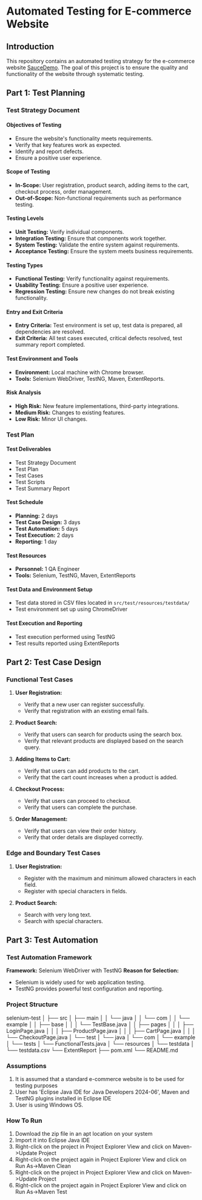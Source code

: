 # Automated Testing for E-commerce Website

## Introduction

This repository contains an automated testing strategy for the e-commerce website [SauceDemo](https://www.saucedemo.com/). The goal of this project is to ensure the quality and functionality of the website through systematic testing.

## Part 1: Test Planning

### Test Strategy Document

#### Objectives of Testing
- Ensure the website's functionality meets requirements.
- Verify that key features work as expected.
- Identify and report defects.
- Ensure a positive user experience.

#### Scope of Testing
- **In-Scope:** User registration, product search, adding items to the cart, checkout process, order management.
- **Out-of-Scope:** Non-functional requirements such as performance testing.

#### Testing Levels
- **Unit Testing:** Verify individual components.
- **Integration Testing:** Ensure that components work together.
- **System Testing:** Validate the entire system against requirements.
- **Acceptance Testing:** Ensure the system meets business requirements.

#### Testing Types
- **Functional Testing:** Verify functionality against requirements.
- **Usability Testing:** Ensure a positive user experience.
- **Regression Testing:** Ensure new changes do not break existing functionality.

#### Entry and Exit Criteria
- **Entry Criteria:** Test environment is set up, test data is prepared, all dependencies are resolved.
- **Exit Criteria:** All test cases executed, critical defects resolved, test summary report completed.

#### Test Environment and Tools
- **Environment:** Local machine with Chrome browser.
- **Tools:** Selenium WebDriver, TestNG, Maven, ExtentReports.

#### Risk Analysis
- **High Risk:** New feature implementations, third-party integrations.
- **Medium Risk:** Changes to existing features.
- **Low Risk:** Minor UI changes.

### Test Plan

#### Test Deliverables
- Test Strategy Document
- Test Plan
- Test Cases
- Test Scripts
- Test Summary Report

#### Test Schedule
- **Planning:** 2 days
- **Test Case Design:** 3 days
- **Test Automation:** 5 days
- **Test Execution:** 2 days
- **Reporting:** 1 day

#### Test Resources
- **Personnel:** 1 QA Engineer
- **Tools:** Selenium, TestNG, Maven, ExtentReports

#### Test Data and Environment Setup
- Test data stored in CSV files located in `src/test/resources/testdata/`
- Test environment set up using ChromeDriver

#### Test Execution and Reporting
- Test execution performed using TestNG
- Test results reported using ExtentReports

## Part 2: Test Case Design

### Functional Test Cases

1. **User Registration:**
   - Verify that a new user can register successfully.
   - Verify that registration with an existing email fails.

2. **Product Search:**
   - Verify that users can search for products using the search box.
   - Verify that relevant products are displayed based on the search query.

3. **Adding Items to Cart:**
   - Verify that users can add products to the cart.
   - Verify that the cart count increases when a product is added.

4. **Checkout Process:**
   - Verify that users can proceed to checkout.
   - Verify that users can complete the purchase.

5. **Order Management:**
   - Verify that users can view their order history.
   - Verify that order details are displayed correctly.

### Edge and Boundary Test Cases

1. **User Registration:**
   - Register with the maximum and minimum allowed characters in each field.
   - Register with special characters in fields.

2. **Product Search:**
   - Search with very long text.
   - Search with special characters.

## Part 3: Test Automation

### Test Automation Framework

**Framework:** Selenium WebDriver with TestNG
**Reason for Selection:** 
- Selenium is widely used for web application testing.
- TestNG provides powerful test configuration and reporting.

### Project Structure
selenium-test
│
├── src
│ ├── main
│ │ └── java
│ │ └── com
│ │ └── example
│ │ ├── base
│ │ │ └── TestBase.java
│ │ ├── pages
│ │ │ ├── LoginPage.java
│ │ │ ├── ProductPage.java
│ │ │ ├── CartPage.java
│ │ │ └── CheckoutPage.java
│ └── test
│ └── java
│ └── com
│ └── example
│ └── tests
│ └── FunctionalTests.java
│ └── resources
│ └── testdata
│ └── testdata.csv
└── ExtentReport
├── pom.xml
└── README.md
### Assumptions
1) It is assumed that a standard e-commerce website is to be used for testing purposes
2) User has 'Eclipse Java IDE for Java Developers 2024-06', Maven and TestNG plugins installed in Eclipse IDE
3) User is using Windows OS.
### How To Run
1) Download the zip file in an apt location on your system
2) Import it into Eclipse Java IDE
3) Right-click on the project in Project Explorer View and click on Maven->Update Project
4) Right-click on the project again in Project Explorer View and click on Run As->Maven Clean
5) Right-click on the project in Project Explorer View and click on Maven->Update Project
6) Right-click on the project again in Project Explorer View and click on Run As->Maven Test

